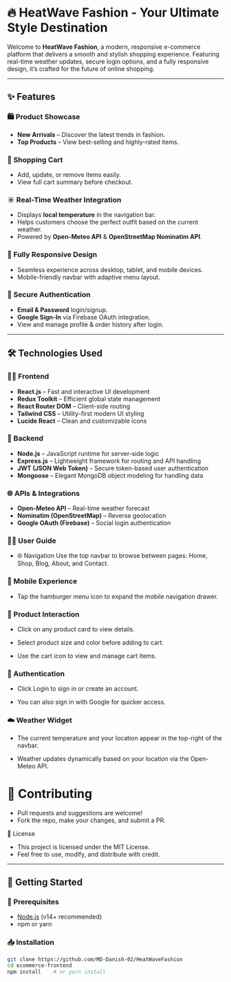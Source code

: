 # 🔥 HeatWave Fashion - Your Ultimate Style Destination

Welcome to **HeatWave Fashion**, a modern, responsive e-commerce platform that delivers a smooth and stylish shopping experience. Featuring real-time weather updates, secure login options, and a fully responsive design, it’s crafted for the future of online shopping.

---

## ✨ Features

### 🛍 Product Showcase
- **New Arrivals** – Discover the latest trends in fashion.
- **Top Products** – View best-selling and highly-rated items.

### 🛒 Shopping Cart
- Add, update, or remove items easily.
- View full cart summary before checkout.

### ☀ Real-Time Weather Integration
- Displays **local temperature** in the navigation bar.
- Helps customers choose the perfect outfit based on the current weather.
- Powered by **Open-Meteo API** & **OpenStreetMap Nominatim API**.

### 📱 Fully Responsive Design
- Seamless experience across desktop, tablet, and mobile devices.
- Mobile-friendly navbar with adaptive menu layout.

### 🔐 Secure Authentication
- **Email & Password** login/signup.
- **Google Sign-In** via Firebase OAuth integration.
- View and manage profile & order history after login.

---

## 🛠 Technologies Used

### 👨‍💻 Frontend
- **React.js** – Fast and interactive UI development
- **Redux Toolkit** – Efficient global state management
- **React Router DOM** – Client-side routing
- **Tailwind CSS** – Utility-first modern UI styling
- **Lucide React** – Clean and customizable icons

### 🧩 Backend
- **Node.js** – JavaScript runtime for server-side logic
- **Express.js** – Lightweight framework for routing and API handling
- **JWT (JSON Web Token)** – Secure token-based user authentication
- **Mongoose** – Elegant MongoDB object modeling for handling data


### 🌐 APIs & Integrations
- **Open-Meteo API** – Real-time weather forecast
- **Nominatim (OpenStreetMap)** – Reverse geolocation
- **Google OAuth (Firebase)** – Social login authentication

### 🧑‍💻 User Guide
- 🌐 Navigation
Use the top navbar to browse between pages: Home, Shop, Blog, About, and Contact.

### 📱 Mobile Experience
- Tap the hamburger menu icon to expand the mobile navigation drawer.

### 👕 Product Interaction
- Click on any product card to view details.

- Select product size and color before adding to cart.

- Use the cart icon to view and manage cart items.

### 🔐 Authentication
- Click Login to sign in or create an account.

- You can also sign in with Google for quicker access.

### ☁️ Weather Widget
- The current temperature and your location appear in the top-right of the navbar.

- Weather updates dynamically based on your location via the Open-Meteo API.

# 🤝 Contributing
- Pull requests and suggestions are welcome!
- Fork the repo, make your changes, and submit a PR.

📄 License
- This project is licensed under the MIT License.
- Feel free to use, modify, and distribute with credit.

---

## 🚀 Getting Started

### 🔧 Prerequisites
- [Node.js](https://nodejs.org/) (v14+ recommended)
- npm or yarn

### 📥 Installation
```bash
git clone https://github.com/MD-Danish-02/HeatWaveFashion
cd ecommerce-frontend
npm install    # or yarn install


